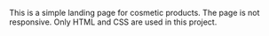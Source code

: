 This is a simple landing page for cosmetic products. The page is not responsive. Only HTML and CSS are used in this project.
